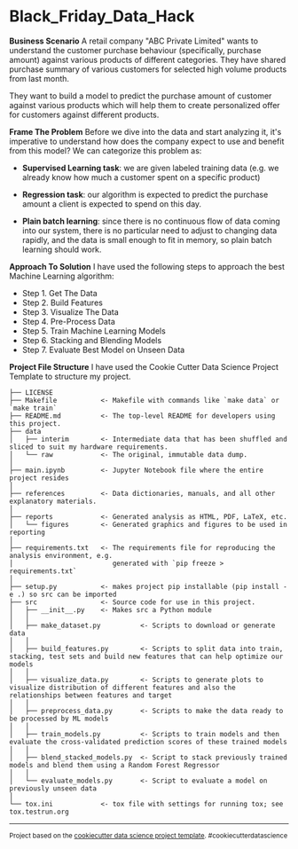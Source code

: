 Black_Friday_Data_Hack
==============================

**Business Scenario**
A retail company "ABC Private Limited" wants to understand the customer purchase behaviour (specifically, purchase amount) against various products of different categories. They have shared purchase summary of various customers for selected high volume products from last month.

They want to build a model to predict the purchase amount of customer against various products which will help them to create personalized offer for customers against different products.

**Frame The Problem**
Before we dive into the data and start analyzing it, it's imperative to understand how does the company expect to use and benefit from this model?
We can categorize this problem as:

* **Supervised Learning task**: we are given labeled training data (e.g. we already know how much a customer spent on a specific product)

* **Regression task**: our algorithm is expected to predict the purchase amount a client is expected to spend on this day.

* **Plain batch learning**: since there is no continuous flow of data coming into our system, there is no particular need to adjust to changing data rapidly, and the data is small enough to fit in memory, so plain batch learning should work.

**Approach To Solution**
I have used the following steps to approach the best Machine Learning algorithm:
* Step 1. Get The Data
* Step 2. Build Features
* Step 3. Visualize The Data
* Step 4. Pre-Process Data
* Step 5. Train Machine Learning Models
* Step 6. Stacking and Blending Models
* Step 7. Evaluate Best Model on Unseen Data

**Project File Structure**
I have used the Cookie Cutter Data Science Project Template to structure my project.



    ├── LICENSE
    ├── Makefile           <- Makefile with commands like `make data` or `make train`
    ├── README.md          <- The top-level README for developers using this project.
    ├── data
    │   ├── interim        <- Intermediate data that has been shuffled and sliced to suit my hardware requirements.
    │   └── raw            <- The original, immutable data dump.
    │
    ├── main.ipynb         <- Jupyter Notebook file where the entire project resides  
    │
    ├── references         <- Data dictionaries, manuals, and all other explanatory materials.
    │
    ├── reports            <- Generated analysis as HTML, PDF, LaTeX, etc.
    │   └── figures        <- Generated graphics and figures to be used in reporting
    │
    ├── requirements.txt   <- The requirements file for reproducing the analysis environment, e.g.
    │                         generated with `pip freeze > requirements.txt`
    │
    ├── setup.py           <- makes project pip installable (pip install -e .) so src can be imported
    ├── src                <- Source code for use in this project.
    │   ├── __init__.py    <- Makes src a Python module
    │   │       
    │   ├── make_dataset.py          <- Scripts to download or generate data
    │   │     
    │   ├── build_features.py        <- Scripts to split data into train, stacking, test sets and build new features that can help optimize our models
    │   │   
    │   ├── visualize_data.py        <- Scripts to generate plots to visualize distribution of different features and also the relationships between features and target
    │   │      
    │   ├── preprocess_data.py       <- Scripts to make the data ready to be processed by ML models 
    │   │
    │   ├── train_models.py          <- Scripts to train models and then evaluate the cross-validated prediction scores of these trained models 
    │   │                
    │   ├── blend_stacked_models.py  <- Script to stack previously trained models and blend them using a Random Forest Regressor  
    │   │   
    │   └── evaluate_models.py       <- Script to evaluate a model on previously unseen data    
    │
    └── tox.ini            <- tox file with settings for running tox; see tox.testrun.org


--------

<p><small>Project based on the <a target="_blank" href="https://drivendata.github.io/cookiecutter-data-science/">cookiecutter data science project template</a>. #cookiecutterdatascience</small></p>
